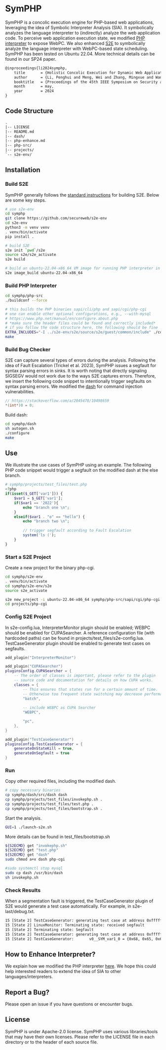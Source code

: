 # SymPHP
SymPHP is a concolic execution engine for PHP-based web applications, leveraging the idea of Symbolic Interpreter Analysis (SIA).
It symbolically analyzes the language interpreter to (indirectly) analyze the web application code.
To perceive web application execution state, we modified [PHP interpreter](https://github.com/php/php-src) to expose WebPC.
We also enhanced [S2E](https://github.com/S2E/s2e) to symbolically analyze the language interpreter with WebPC-based state scheduling.
SymPHP has been tested on Ubuntu 22.04.
More technical details can be found in our SP24 paper.

```tex
@inproceedings{li2024symphp,
    title       = {Holistic Concolic Execution for Dynamic Web Applications via Symbolic Interpreter Analysis},
    author      = {Li, Penghui and Meng, Wei and Zhang, Mingxue and Wang, Chenlin and Luo, Changhua},
    booktitle   = {Proceedings of the 45th IEEE Symposium on Security and Privacy},
    month       = may,
    year        = 2024
}
```

## Code Structure
```txt
.
|-- LICENSE
|-- README.md
|-- dash/
|-- php-enhance.md
|-- php-src/
|-- projects/
`-- s2e-env/
```

## Installation
### Build S2E

SymPHP generally follows the [standard instructions](https://s2e.systems/docs/s2e-env.html#id2) for building S2E.
Below are some key steps.

```sh
# use s2e-env
cd symphp
git clone https://github.com/secureweb/s2e-env
cd s2e-env
python3 -m venv venv
. venv/bin/activate
pip install .

# build S2E
s2e init `pwd`/s2e
source s2e/s2e_activate 
s2e build

# build an ubuntu-22.04-x86_64 VM image for running PHP interpreter in
s2e image_build ubuntu-22.04-x86_64
```

### Build PHP Interpreter

```sh
cd symphp/php-src
./buildconf --force 

# this builds the PHP binaries sapi/cli/php and sapi/cgi/php-cgi
# one can enable other optional configurations, e.g., --with-mysql
# https://www.php.net/manual/en/configure.about.php
# *make sure the header files could be found and correctly included*
# if you follow the code structure here, the following should be fine
EXTRA_INCLUDES="-I ../s2e-env/s2e/source/s2e/guest/common/include" ./configure
make
```

### Build Bug Checker
S2E can capture several types of errors during the analysis.
Following the idea of Fault Escalation (Trickel et al. 2023), SymPHP issues a segfault for syntax parsing errors in sinks.
It is worth noting that directly signaling SIGSEGV would not work due to the ways S2E captures errors.
Therefore, we insert the following code snippet to intentionally trigger segfaults on syntax parsing errors.
We modified the [dash](https://github.com/nyuichi/dash) for command injection vulnerabilities.

```c
// https://stackoverflow.com/a/2045478/10498659
*(int*)0 = 0;
```

Build dash:

```sh
cd symphp/dash
sh autogen.sh
./configure
make
```

## Use
We illustrate the use cases of SymPHP using an example.
The following PHP code snippet would trigger a segfault on the modified dash at the else branch.

```php
# symphp/projects/test_files/test.php
<?php
if(isset($_GET['var1'])) {
    $var1 = $_GET['var1'];
	if($var1 == '2022'){
		echo "branch one \n";
	}
	elseif($var1 . "o" == "hello") {
		echo "branch two \n";
		
		// trigger segfault according to Fault Escalation
		system('ls ('); 
	}
}
```

### Start a S2E Project
Create a new project for the binary php-cgi.
```sh
cd symphp/s2e-env 
. venv/bin/activate
cd symphp/s2e-env/s2e
source s2e_activate

s2e new_project -i ubuntu-22.04-x86_64 symphp/php-src/sapi/cgi/php-cgi
cd projects/php-cgi
```

### Config S2E Project
In s2e-config.lua, InterpreterMonitor plugin should be enabled; WEBPC should be enabled for CUPASearcher.
A reference configuration file (with hardcoded paths) can be found in projects/test_files/s2e-config.lua.
TestCaseGenerator plugin should be enabled to generate test cases on segfaults.

```lua
add_plugin("InterpreterMonitor")

add_plugin("CUPASearcher")
pluginsConfig.CUPASearcher = {
    -- The order of classes is important, please refer to the plugin
    -- source code and documentation for details on how CUPA works.
    classes = {
        -- This ensures that states run for a certain amount of time.
        -- Otherwise too frequent state switching may decrease performance.
        "batch",
	    
        -- include WEBPC as CUPA Searcher
        "WEBPC", 

        "pc",
    },
}

add_plugin("TestCaseGenerator")
pluginsConfig.TestCaseGenerator = {
    generateOnStateKill = true,
    generateOnSegfault = true
}

```

### Run
Copy other required files, including the modified dash.

```sh
# copy necessary binaries
cp symphp/dash/src/dash dash
cp symphp/projects/test_files/invokephp.sh .
cp symphp/projects/test_files/test.php .
cp symphp/projects/test_files/bootstrap.sh .
```

Start the analysis.

```sh
GUI=1 ./launch-s2e.sh
```

More details can be found in test_files/bootstrap.sh

```sh
${S2ECMD} get "invokephp.sh"
${S2ECMD} get "test.php"
${S2ECMD} get "dash"
sudo chmod a+x dash php-cgi

#sudo systemctl stop mysql
sudo cp dash /usr/bin/dash
sh invokephp.sh
```

### Check Results
When a segmentation fault is triggered, the TestCaseGenerator plugin of S2E would generate a test case automatically.
For example, in s2e-last/debug.txt.

```txt
15 [State 2] TestCaseGenerator: generating test case at address 0xffffffff8104bd6b
15 [State 2] LinuxMonitor: Terminating state: received segfault
15 [State 2] Terminating state: Segfault
15 [State 2] TestCaseGenerator: generating test case at address 0xffffffff8104bd6b
15 [State 2] TestCaseGenerator:       v0__SYM_var1_0 = {0x68, 0x65, 0x6c, 0x6c}; (int32_t) 1819043176, (string) "hell"
```
## How to Enhance Interpreter?
We explain how we modified the PHP interpreter [here](php-enhance.md).
We hope this could help interested readers to extend the idea of SIA to other languages/interpreters.

## Report a Bug?
Please open an issue if you have questions or encounter bugs.

## License
SymPHP is under Apache-2.0 license.
SymPHP uses various libraries/tools that may have their own licenses.
Please refer to the LICENSE file in each directory or to the header of each source file.
